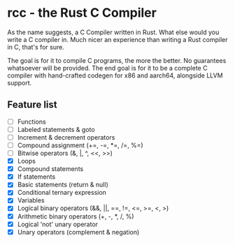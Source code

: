 # rcc - the Rust C Compiler

As the name suggests, a C Compiler written in Rust. What else would you write a C compiler in.
Much nicer an experience than writing a Rust compiler in C, that's for sure. 

The goal is for it to compile C programs, the more the better. No guarantees whatsoever will be provided.
The end goal is for it to be a complete C compiler with hand-crafted codegen for x86 and aarch64, alongside LLVM support.

## Feature list

- [ ] Functions
- [ ] Labeled statements & goto
- [ ] Increment & decrement operators
- [ ] Compound assignment (+=, -=, *=, /=, %=)
- [ ] Bitwise operators (&, |, ^, <<, >>)
- [X] Loops
- [X] Compound statements 
- [X] If statements 
- [X] Basic statements (return & null) 
- [X] Conditional ternary expression 
- [X] Variables 
- [X] Logical binary operators (&&, ||, ==, !=, <=, >=, <, >) 
- [X] Arithmetic binary operators (+, -, *, /, %) 
- [X] Logical 'not' unary operator
- [X] Unary operators (complement & negation)
